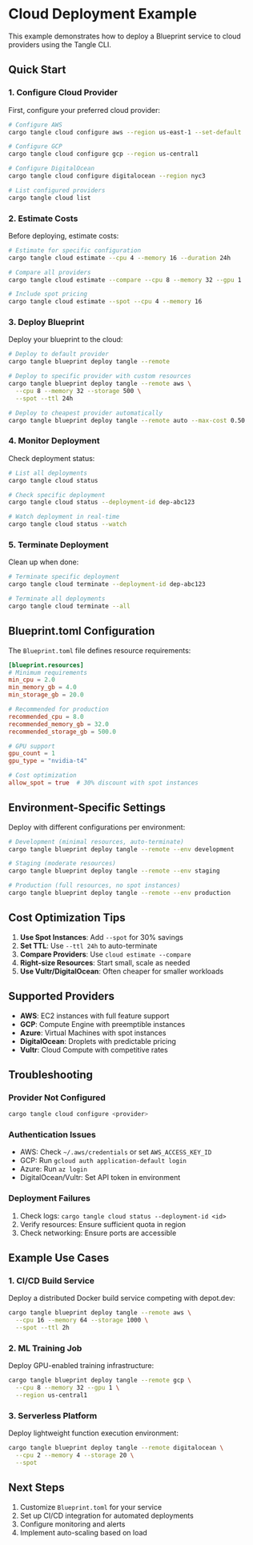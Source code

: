 # Cloud Deployment Example

This example demonstrates how to deploy a Blueprint service to cloud providers using the Tangle CLI.

## Quick Start

### 1. Configure Cloud Provider

First, configure your preferred cloud provider:

```bash
# Configure AWS
cargo tangle cloud configure aws --region us-east-1 --set-default

# Configure GCP
cargo tangle cloud configure gcp --region us-central1

# Configure DigitalOcean
cargo tangle cloud configure digitalocean --region nyc3

# List configured providers
cargo tangle cloud list
```

### 2. Estimate Costs

Before deploying, estimate costs:

```bash
# Estimate for specific configuration
cargo tangle cloud estimate --cpu 4 --memory 16 --duration 24h

# Compare all providers
cargo tangle cloud estimate --compare --cpu 8 --memory 32 --gpu 1

# Include spot pricing
cargo tangle cloud estimate --spot --cpu 4 --memory 16
```

### 3. Deploy Blueprint

Deploy your blueprint to the cloud:

```bash
# Deploy to default provider
cargo tangle blueprint deploy tangle --remote

# Deploy to specific provider with custom resources
cargo tangle blueprint deploy tangle --remote aws \
  --cpu 8 --memory 32 --storage 500 \
  --spot --ttl 24h

# Deploy to cheapest provider automatically
cargo tangle blueprint deploy tangle --remote auto --max-cost 0.50
```

### 4. Monitor Deployment

Check deployment status:

```bash
# List all deployments
cargo tangle cloud status

# Check specific deployment
cargo tangle cloud status --deployment-id dep-abc123

# Watch deployment in real-time
cargo tangle cloud status --watch
```

### 5. Terminate Deployment

Clean up when done:

```bash
# Terminate specific deployment
cargo tangle cloud terminate --deployment-id dep-abc123

# Terminate all deployments
cargo tangle cloud terminate --all
```

## Blueprint.toml Configuration

The `Blueprint.toml` file defines resource requirements:

```toml
[blueprint.resources]
# Minimum requirements
min_cpu = 2.0
min_memory_gb = 4.0
min_storage_gb = 20.0

# Recommended for production
recommended_cpu = 8.0
recommended_memory_gb = 32.0
recommended_storage_gb = 500.0

# GPU support
gpu_count = 1
gpu_type = "nvidia-t4"

# Cost optimization
allow_spot = true  # 30% discount with spot instances
```

## Environment-Specific Settings

Deploy with different configurations per environment:

```bash
# Development (minimal resources, auto-terminate)
cargo tangle blueprint deploy tangle --remote --env development

# Staging (moderate resources)
cargo tangle blueprint deploy tangle --remote --env staging

# Production (full resources, no spot instances)
cargo tangle blueprint deploy tangle --remote --env production
```

## Cost Optimization Tips

1. **Use Spot Instances**: Add `--spot` for 30% savings
2. **Set TTL**: Use `--ttl 24h` to auto-terminate
3. **Compare Providers**: Use `cloud estimate --compare`
4. **Right-size Resources**: Start small, scale as needed
5. **Use Vultr/DigitalOcean**: Often cheaper for smaller workloads

## Supported Providers

- **AWS**: EC2 instances with full feature support
- **GCP**: Compute Engine with preemptible instances
- **Azure**: Virtual Machines with spot instances
- **DigitalOcean**: Droplets with predictable pricing
- **Vultr**: Cloud Compute with competitive rates

## Troubleshooting

### Provider Not Configured
```bash
cargo tangle cloud configure <provider>
```

### Authentication Issues
- AWS: Check `~/.aws/credentials` or set `AWS_ACCESS_KEY_ID`
- GCP: Run `gcloud auth application-default login`
- Azure: Run `az login`
- DigitalOcean/Vultr: Set API token in environment

### Deployment Failures
1. Check logs: `cargo tangle cloud status --deployment-id <id>`
2. Verify resources: Ensure sufficient quota in region
3. Check networking: Ensure ports are accessible

## Example Use Cases

### 1. CI/CD Build Service
Deploy a distributed Docker build service competing with depot.dev:
```bash
cargo tangle blueprint deploy tangle --remote aws \
  --cpu 16 --memory 64 --storage 1000 \
  --spot --ttl 2h
```

### 2. ML Training Job
Deploy GPU-enabled training infrastructure:
```bash
cargo tangle blueprint deploy tangle --remote gcp \
  --cpu 8 --memory 32 --gpu 1 \
  --region us-central1
```

### 3. Serverless Platform
Deploy lightweight function execution environment:
```bash
cargo tangle blueprint deploy tangle --remote digitalocean \
  --cpu 2 --memory 4 --storage 20 \
  --spot
```

## Next Steps

1. Customize `Blueprint.toml` for your service
2. Set up CI/CD integration for automated deployments
3. Configure monitoring and alerts
4. Implement auto-scaling based on load
